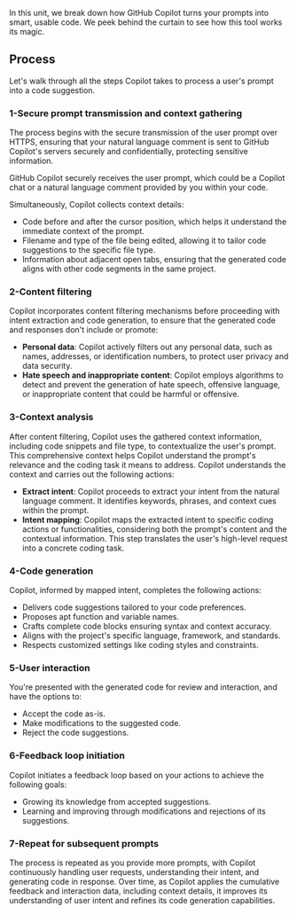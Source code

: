 In this unit, we break down how GitHub Copilot turns your prompts into smart, usable code. We peek behind the curtain to see how this tool works its magic.

## Process

Let's walk through all the steps Copilot takes to process a user's prompt into a code suggestion.

### 1-Secure prompt transmission and context gathering

The process begins with the secure transmission of the user prompt over HTTPS, ensuring that your natural language comment is sent to GitHub Copilot's servers securely and confidentially, protecting sensitive information.

GitHub Copilot securely receives the user prompt, which could be a Copilot chat or a natural language comment provided by you within your code.

Simultaneously, Copilot collects context details:

- Code before and after the cursor position, which helps it understand the immediate context of the prompt.
- Filename and type of the file being edited, allowing it to tailor code suggestions to the specific file type.
- Information about adjacent open tabs, ensuring that the generated code aligns with other code segments in the same project.

### 2-Content filtering

Copilot incorporates content filtering mechanisms before proceeding with intent extraction and code generation, to ensure that the generated code and responses don't include or promote:

- **Personal data**: Copilot actively filters out any personal data, such as names, addresses, or identification numbers, to protect user privacy and data security.
- **Hate speech and inappropriate content**: Copilot employs algorithms to detect and prevent the generation of hate speech, offensive language, or inappropriate content that could be harmful or offensive.

### 3-Context analysis

After content filtering, Copilot uses the gathered context information, including code snippets and file type, to contextualize the user's prompt. This comprehensive context helps Copilot understand the prompt's relevance and the coding task it means to address. Copilot understands the context and carries out the following actions:

- **Extract intent**: Copilot proceeds to extract your intent from the natural language comment. It identifies keywords, phrases, and context cues within the prompt.
- **Intent mapping**: Copilot maps the extracted intent to specific coding actions or functionalities, considering both the prompt's content and the contextual information. This step translates the user's high-level request into a concrete coding task.

### 4-Code generation

Copilot, informed by mapped intent, completes the following actions:

- Delivers code suggestions tailored to your code preferences.
- Proposes apt function and variable names.
- Crafts complete code blocks ensuring syntax and context accuracy.
- Aligns with the project's specific language, framework, and standards.
- Respects customized settings like coding styles and constraints.

### 5-User interaction

You're presented with the generated code for review and interaction, and have the options to:

- Accept the code as-is.
- Make modifications to the suggested code.
- Reject the code suggestions.

### 6-Feedback loop initiation

Copilot initiates a feedback loop based on your actions to achieve the following goals:

- Growing its knowledge from accepted suggestions.
- Learning and improving through modifications and rejections of its suggestions.

### 7-Repeat for subsequent prompts

The process is repeated as you provide more prompts, with Copilot continuously handling user requests, understanding their intent, and generating code in response. Over time, as Copilot applies the cumulative feedback and interaction data, including context details, it improves its understanding of user intent and refines its code generation capabilities.
